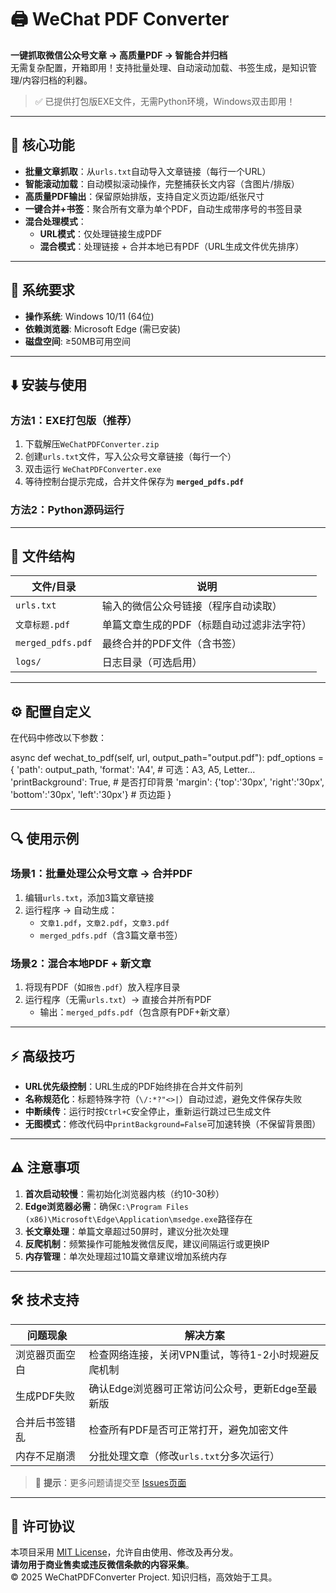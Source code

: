 # 🖨️ WeChat PDF Converter

**一键抓取微信公众号文章 → 高质量PDF → 智能合并归档**  
无需复杂配置，开箱即用！支持批量处理、自动滚动加载、书签生成，是知识管理/内容归档的利器。

> ✅ 已提供打包版EXE文件，无需Python环境，Windows双击即用！

---

## 🚀 核心功能
- **批量文章抓取**：从`urls.txt`自动导入文章链接（每行一个URL）
- **智能滚动加载**：自动模拟滚动操作，完整捕获长文内容（含图片/排版）
- **高质量PDF输出**：保留原始排版，支持自定义页边距/纸张尺寸
- **一键合并+书签**：聚合所有文章为单个PDF，自动生成带序号的书签目录
- **混合处理模式**：
  - **URL模式**：仅处理链接生成PDF
  - **混合模式**：处理链接 + 合并本地已有PDF（URL生成文件优先排序）

---

## 🧰 系统要求
- **操作系统**: Windows 10/11 (64位)
- **依赖浏览器**: Microsoft Edge (需已安装)
- **磁盘空间**: ≥50MB可用空间

---

## ⬇️ 安装与使用

### 方法1：EXE打包版（推荐）
1. 下载解压`WeChatPDFConverter.zip`  
2. 创建`urls.txt`文件，写入公众号文章链接（每行一个）
3. 双击运行 `WeChatPDFConverter.exe`
4. 等待控制台提示完成，合并文件保存为 **`merged_pdfs.pdf`**

### 方法2：Python源码运行

---

## 📂 文件结构
| 文件/目录       | 说明                                                                 |
|-----------------|----------------------------------------------------------------------|
| `urls.txt`      | 输入的微信公众号链接（程序自动读取）                                 |
| `文章标题.pdf`  | 单篇文章生成的PDF（标题自动过滤非法字符）                            |
| `merged_pdfs.pdf` | 最终合并的PDF文件（含书签）                                          |
| `logs/`         | 日志目录（可选启用）                                                 |

---

## ⚙️ 配置自定义
在代码中修改以下参数：

async def wechat_to_pdf(self, url, output_path="output.pdf"):
    pdf_options = {
        'path': output_path,
        'format': 'A4',          # 可选：A3, A5, Letter...
        'printBackground': True, # 是否打印背景
        'margin': {'top':'30px', 'right':'30px', 'bottom':'30px', 'left':'30px'} # 页边距
    }

---

## 🔍 使用示例

### 场景1：批量处理公众号文章 → 合并PDF
1. 编辑`urls.txt`，添加3篇文章链接  
2. 运行程序 → 自动生成：  
   - `文章1.pdf`，`文章2.pdf`，`文章3.pdf`
   - `merged_pdfs.pdf`（含3篇文章书签）

### 场景2：混合本地PDF + 新文章
1. 将现有PDF（如`报告.pdf`）放入程序目录  
2. 运行程序（无需`urls.txt`）→ 直接合并所有PDF  
   - 输出：`merged_pdfs.pdf`（包含原有PDF+新文章）

---

## ⚡ 高级技巧
- **URL优先级控制**：URL生成的PDF始终排在合并文件前列
- **名称规范化**：标题特殊字符（`\/:*?"<>|`）自动过滤，避免文件保存失败
- **中断续传**：运行时按`Ctrl+C`安全停止，重新运行跳过已生成文件
- **无图模式**：修改代码中`printBackground=False`可加速转换（不保留背景图）

---

## ⚠️ 注意事项
1. **首次启动较慢**：需初始化浏览器内核（约10-30秒）
2. **Edge浏览器必需**：确保`C:\Program Files (x86)\Microsoft\Edge\Application\msedge.exe`路径存在
3. **长文章处理**：单篇文章超过50屏时，建议分批次处理
4. **反爬机制**：频繁操作可能触发微信反爬，建议间隔运行或更换IP
5. **内存管理**：单次处理超过10篇文章建议增加系统内存

---

## 🛠️ 技术支持
| 问题现象                | 解决方案                                                                 |
|-------------------------|--------------------------------------------------------------------------|
| 浏览器页面空白          | 检查网络连接，关闭VPN重试，等待1-2小时规避反爬机制                        |
| 生成PDF失败             | 确认Edge浏览器可正常访问公众号，更新Edge至最新版                         |
| 合并后书签错乱          | 检查所有PDF是否可正常打开，避免加密文件                                  |
| 内存不足崩溃            | 分批处理文章（修改`urls.txt`分多次运行）                                 |

> 📌 **提示**：更多问题请提交至 [Issues页面](https://github.com/yourusername/wechat-pdf-converter/issues)

---

## 📜 许可协议
本项目采用 [MIT License](LICENSE)，允许自由使用、修改及再分发。  
**请勿用于商业售卖或违反微信条款的内容采集**。  
© 2025 WeChatPDFConverter Project. 知识归档，高效始于工具。   